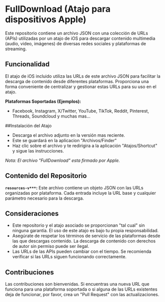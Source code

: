 # FullDownload (Atajo para dispositivos Apple)

Este repositorio contiene un archivo JSON con una colección de URLs (APIs) utilizadas por un atajo de iOS para descargar contenido multimedia (audio, video, imágenes) de diversas redes sociales y plataformas de streaming.

## Funcionalidad

El atajo de iOS incluido utiliza las URLs de este archivo JSON para facilitar la descarga de contenido desde diferentes plataformas.  Proporciona una forma conveniente de centralizar y gestionar estas URLs para su uso en el atajo.

**Plataformas Soportadas (Ejemplos):**

* Facebook, Instagram, X/Twitter, YouTube, TikTok, Reddit, Pinterest, Threads, Soundcloud y muchas mas...

##Instalación del Atajo 

- Descarga el archivo adjunto en la versión mas reciente.
- Este se guardará en la aplicacion "Archivos/Finder" 
- Haz clic sobre el archivo y te redirigira a la aplicación "Atajos/Shortcut" y sigue las instrucciones. 

_Nota: El archivo "FullDownload" esta firmado por Apple._

## Contenido del Repositorio

**`resources-v***`:**  Este archivo contiene un objeto JSON con las URLs organizadas por plataforma.  Cada entrada incluye la URL base y cualquier parámetro necesario para la descarga.

## Consideraciones

- Este repositorio y el atajo asociado se proporcionan "tal cual" sin ninguna garantía. El uso de este atajo es bajo tu propia responsabilidad.
- Asegúrate de respetar los términos de servicio de las plataformas desde las que descargas contenido. La descarga de contenido con derechos de autor sin permiso puede ser ilegal.
- Las URLs de las APIs pueden cambiar con el tiempo. Se recomienda verificar si las URLs siguen funcionando correctamente.


## Contribuciones

Las contribuciones son bienvenidas. Si encuentras una nueva URL que funciona para una plataforma soportada o si alguna de las URLs existentes deja de funcionar, por favor, crea un "Pull Request" con las actualizaciones.
